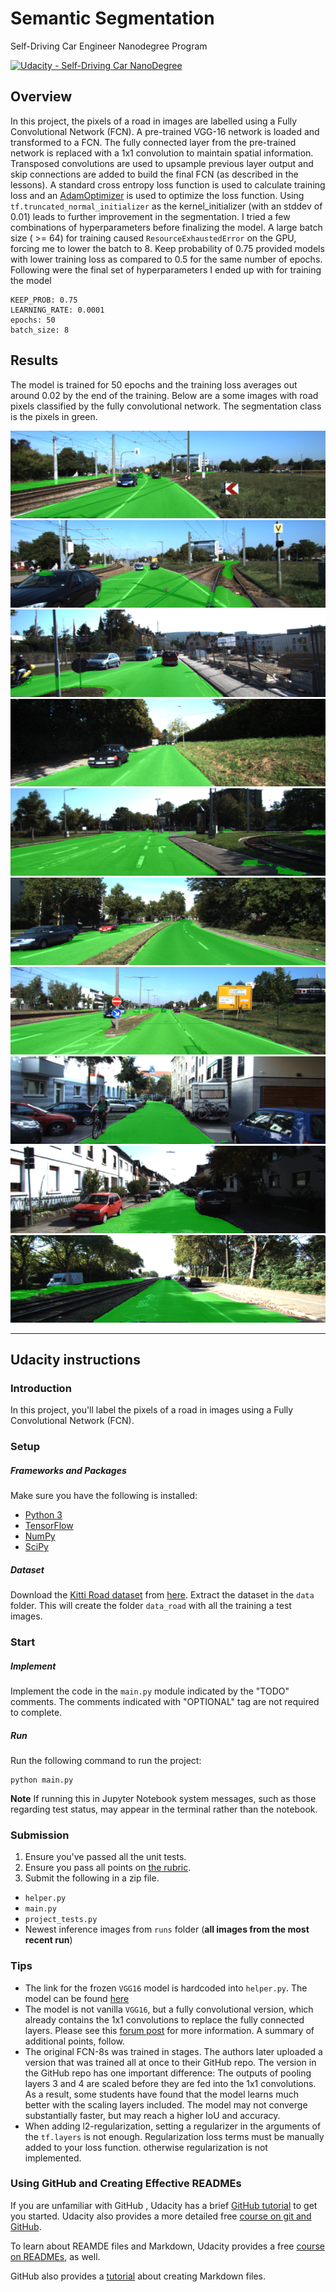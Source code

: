 # Semantic Segmentation
Self-Driving Car Engineer Nanodegree Program

[![Udacity - Self-Driving Car NanoDegree](https://s3.amazonaws.com/udacity-sdc/github/shield-carnd.svg)](http://www.udacity.com/drive)

## Overview
In this project, the pixels of a road in images are labelled using a Fully Convolutional Network (FCN). A pre-trained VGG-16 network is loaded and transformed to a FCN. The fully connected layer from the pre-trained network is replaced with a 1x1 convolution to maintain spatial information. Transposed convolutions are used to upsample previous layer output and skip connections are added to build the final FCN (as described in the lessons). A standard cross entropy loss function is used to calculate training loss and an [AdamOptimizer](https://www.tensorflow.org/api_docs/python/tf/train/AdamOptimizer) is used to optimize the loss function. Using `tf.truncated_normal_initializer` as the kernel_initializer (with an stddev of 0.01) leads to further improvement in the segmentation.
I tried a few combinations of hyperparameters before finalizing the model. A large batch size ( >= 64) for training caused `ResourceExhaustedError` on the GPU, forcing me to lower the batch to 8. Keep probability of 0.75 provided models with lower training loss as compared to 0.5 for the same number of epochs. Following were the final set of hyperparameters I ended up with for training the model
```
KEEP_PROB: 0.75
LEARNING_RATE: 0.0001
epochs: 50
batch_size: 8
```

## Results
The model is trained for 50 epochs and the training loss averages out around 0.02 by the end of the training. Below are a some images with road pixels classified by the fully convolutional network. The segmentation class is the pixels in green.

![example0](./runs/1521308451.7508209/um_000003.png)
![example1](./runs/1521308451.7508209/um_000004.png)
![example2](./runs/1521308451.7508209/um_000010.png)
![example3](./runs/1521308451.7508209/um_000019.png)
![example4](./runs/1521308451.7508209/umm_000002.png)
![example5](./runs/1521308451.7508209/umm_000008.png)
![example6](./runs/1521308451.7508209/umm_000015.png)
![example7](./runs/1521308451.7508209/uu_000005.png)
![example8](./runs/1521308451.7508209/uu_000011.png)
![example9](./runs/1521308451.7508209/uu_000076.png)

---
## Udacity instructions
### Introduction
In this project, you'll label the pixels of a road in images using a Fully Convolutional Network (FCN).

### Setup
##### Frameworks and Packages
Make sure you have the following is installed:
 - [Python 3](https://www.python.org/)
 - [TensorFlow](https://www.tensorflow.org/)
 - [NumPy](http://www.numpy.org/)
 - [SciPy](https://www.scipy.org/)
##### Dataset
Download the [Kitti Road dataset](http://www.cvlibs.net/datasets/kitti/eval_road.php) from [here](http://www.cvlibs.net/download.php?file=data_road.zip).  Extract the dataset in the `data` folder.  This will create the folder `data_road` with all the training a test images.

### Start
##### Implement
Implement the code in the `main.py` module indicated by the "TODO" comments.
The comments indicated with "OPTIONAL" tag are not required to complete.
##### Run
Run the following command to run the project:
```
python main.py
```
**Note** If running this in Jupyter Notebook system messages, such as those regarding test status, may appear in the terminal rather than the notebook.

### Submission
1. Ensure you've passed all the unit tests.
2. Ensure you pass all points on [the rubric](https://review.udacity.com/#!/rubrics/989/view).
3. Submit the following in a zip file.
 - `helper.py`
 - `main.py`
 - `project_tests.py`
 - Newest inference images from `runs` folder  (**all images from the most recent run**)
 
 ### Tips
- The link for the frozen `VGG16` model is hardcoded into `helper.py`.  The model can be found [here](https://s3-us-west-1.amazonaws.com/udacity-selfdrivingcar/vgg.zip)
- The model is not vanilla `VGG16`, but a fully convolutional version, which already contains the 1x1 convolutions to replace the fully connected layers. Please see this [forum post](https://discussions.udacity.com/t/here-is-some-advice-and-clarifications-about-the-semantic-segmentation-project/403100/8?u=subodh.malgonde) for more information.  A summary of additional points, follow. 
- The original FCN-8s was trained in stages. The authors later uploaded a version that was trained all at once to their GitHub repo.  The version in the GitHub repo has one important difference: The outputs of pooling layers 3 and 4 are scaled before they are fed into the 1x1 convolutions.  As a result, some students have found that the model learns much better with the scaling layers included. The model may not converge substantially faster, but may reach a higher IoU and accuracy. 
- When adding l2-regularization, setting a regularizer in the arguments of the `tf.layers` is not enough. Regularization loss terms must be manually added to your loss function. otherwise regularization is not implemented.
 
### Using GitHub and Creating Effective READMEs
If you are unfamiliar with GitHub , Udacity has a brief [GitHub tutorial](http://blog.udacity.com/2015/06/a-beginners-git-github-tutorial.html) to get you started. Udacity also provides a more detailed free [course on git and GitHub](https://www.udacity.com/course/how-to-use-git-and-github--ud775).

To learn about REAMDE files and Markdown, Udacity provides a free [course on READMEs](https://www.udacity.com/courses/ud777), as well. 

GitHub also provides a [tutorial](https://guides.github.com/features/mastering-markdown/) about creating Markdown files.
